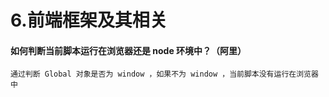 # 6.前端框架及其相关



#### 如何判断当前脚本运行在浏览器还是 node 环境中？（阿里）

```
通过判断 Global 对象是否为 window ，如果不为 window ，当前脚本没有运行在浏览器中
```



